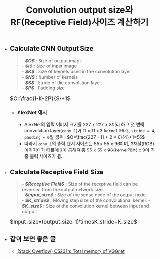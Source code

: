 ﻿---
title: "Convolution output size와 RF(Receptive Field)사이즈 계산하기"
tags: 
  - Deep Learning
  - Computer Vision
  - Convolution
  - Receptive Field
categories:
  - MLDLstudy
toc: true
comments: 
  provider: "disqus"
  disqus:
    shortname: "https-brstar96-github-io"
use_math: true
header:
  teaser: /assets/Images/convsize.png
---

- ## Calculate CNN Output Size
    <Blockquote>
    - <span style="font-size:11pt"><b><i>$O$</i></b> : Size of output image<br></span>
    - <span style="font-size:11pt"><b><i>$I$</i></b> : Size of input image <br></span>
    - <span style="font-size:11pt"><b><i>$K$</i></b> : Size of kernels used in the convolution layer<br></span>
    - <span style="font-size:11pt"><b><i>$N$</i></b> : Number of kernels<br></span>
    - <span style="font-size:11pt"><b><i>$S$</i></b> : Stride of the convolution layer<br></span>
    - <span style="font-size:11pt"><b><i>$P$</i></b> : Padding size<br></span>
    </Blockquote>
    
    <span style="font-size:13pt">$O=\frac{I-K+2P}{S}+1$</span><br>

    - ### AlexNet 예시
        - <span style="font-size:11pt">AlexNet의 입력 이미지 크기를 227 x 227 x 3이라 하고 첫 번째 convolution layer(`conv_1`)가 11 x 11 x 3 `kernel` 96개, `stride = 4`, `padding = 0`일 경우 : $O=\frac{227 - 11 + 2 * 0}{4}+1=55$</span>
        - <span style="font-size:11pt">따라서 `conv_1`의 출력 텐서 사이즈는 55 x 55 x 96이며, 3채널(RGB) 이미지이기 때문에 3이 곱해져 총 55 x 55 x 96(kernel개수) x 3이 최종 출력 사이즈가 됨.</span>
- ## Calculate Receptive Field Size
    <Blockquote>
    - <span style="font-size:11pt"><b><i>$Receptive Field$</i></b> : Size of the receptive field can be reversed from the output network size.<br></span>
    - <span style="font-size:11pt"><b><i>$Input_size$</i></b> : Size of the sense node of the output node. <br></span>
    - <span style="font-size:11pt"><b><i>$K_stride$</i></b> : Moving step size of the convolutional kernel.</span>
    - <span style="font-size:11pt"><b><i>$K_size$</i></b> : Size of the convolution kernel between input and output.<br></span>
    </Blockquote>
    
    <span style="font-size:13pt">$Input_size=(output_size-1)\timesK_stride+K_size$</span>
    
- ## 같이 보면 좋은 글
    - <span style="font-size:11pt">[(Stack Overflow) CS231n: Total memory of VGGnet](https://stackoverflow.com/questions/49423323/cs231n-total-memory-of-vggnet)</span> 